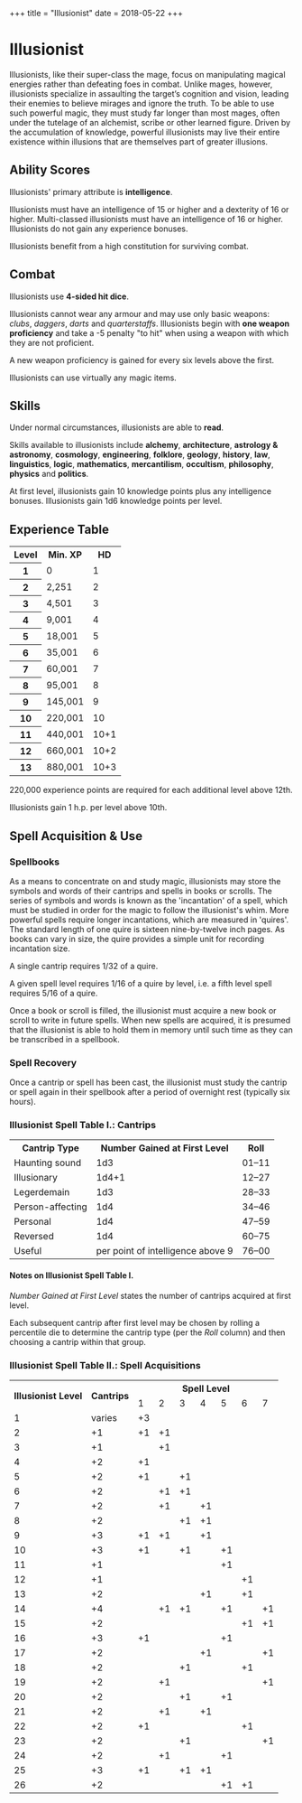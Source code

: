 +++
title = "Illusionist"
date = 2018-05-22
+++

# Illusionist

Illusionists, like their super-class the mage, focus on manipulating magical energies rather than defeating foes in combat.
Unlike mages, however, illusionists specialize in assaulting the target’s cognition and vision, leading their enemies to believe mirages and ignore the truth.
To be able to use such powerful magic, they must study far longer than most mages, often under the tutelage of an alchemist, scribe or other learned figure.
Driven by the accumulation of knowledge, powerful illusionists may live their entire existence within illusions that are themselves part of greater illusions.

## Ability Scores

Illusionists' primary attribute is **intelligence**.

Illusionists must have an intelligence of 15 or higher and a dexterity of 16 or higher.
Multi-classed illusionists must have an intelligence of 16 or higher.
Illusionists do not gain any experience bonuses.

Illusionists benefit from a high constitution for surviving combat.

## Combat

Illusionists use **4-sided hit dice**.

Illusionists cannot wear any armour and may use only basic weapons: *clubs*, *daggers*, *darts* and *quarterstaffs*.
Illusionists begin with **one weapon proficiency** and take a -5 penalty "to hit" when using a weapon with which they are not proficient.

A new weapon proficiency is gained for every six levels above the first.

Illusionists can use virtually any magic items.

## Skills

Under normal circumstances, illusionists are able to **read**.

Skills available to illusionists include **alchemy**, **architecture**, **astrology & astronomy**, **cosmology**, **engineering**, **folklore**, **geology**, **history**, **law**, **linguistics**, **logic**, **mathematics**, **mercantilism**, **occultism**, **philosophy**, **physics** and **politics**.

At first level, illusionists gain 10 knowledge points plus any intelligence bonuses.
Illusionists gain 1d6 knowledge points per level.

## Experience Table

<table>
<tr><th>Level</th><th>Min. XP</th><th>HD</th></tr>
<tr><th>1</td><td>0</td><td>1</td></tr>
<tr><th>2</td><td>2,251</td><td>2</td></tr>
<tr><th>3</td><td>4,501</td><td>3</td></tr>
<tr><th>4</td><td>9,001</td><td>4</td></tr>
<tr><th>5</td><td>18,001</td><td>5</td></tr>
<tr><th>6</td><td>35,001</td><td>6</td></tr>
<tr><th>7</td><td>60,001</td><td>7</td></tr>
<tr><th>8</td><td>95,001</td><td>8</td></tr>
<tr><th>9</td><td>145,001</td><td>9</td></tr>
<tr><th>10</td><td>220,001</td><td>10</td></tr>
<tr><th>11</td><td>440,001</td><td>10+1</td></tr>
<tr><th>12</td><td>660,001</td><td>10+2</td></tr>
<tr><th>13</td><td>880,001</td><td>10+3</td></tr>
</table>

220,000 experience points are required for each additional level above 12th.

Illusionists gain 1 h.p. per level above 10th.

## Spell Acquisition & Use

### Spellbooks

As a means to concentrate on and study magic, illusionists may store the symbols and words of their cantrips and spells in books or scrolls.
The series of symbols and words is known as the 'incantation' of a spell, which must be studied in order for the magic to follow the illusionist's whim.
More powerful spells require longer incantations, which are measured in 'quires'.
The standard length of one quire is sixteen nine-by-twelve inch pages.
As books can vary in size, the quire provides a simple unit for recording incantation size.

A single cantrip requires 1/32 of a quire.

A given spell level requires 1/16 of a quire by level, i.e. a fifth level spell requires 5/16 of a quire.

Once a book or scroll is filled, the illusionist must acquire a new book or scroll to write in future spells.
When new spells are acquired, it is presumed that the illusionist is able to hold them in memory until such time as they can be transcribed in a spellbook.

### Spell Recovery

Once a cantrip or spell has been cast, the illusionist must study the cantrip or spell again in their spellbook after a period of overnight rest (typically six hours).

### Illusionist Spell Table I.: Cantrips

<table>
<tr><th>Cantrip Type</th> <th>Number Gained at First Level</th> <th>Roll</th></tr>
<tr><td>Haunting sound</td> <td>1d3</td> <td>01&ndash;11</td></tr>
<tr><td>Illusionary</td> <td>1d4+1</td> <td>12&ndash;27</td></tr>
<tr><td>Legerdemain</td> <td>1d3</td> <td>28&ndash;33</td></tr>
<tr><td>Person-affecting</td> <td>1d4</td> <td>34&ndash;46</td></tr>
<tr><td>Personal</td> <td>1d4</td> <td>47&ndash;59</td></tr>
<tr><td>Reversed</td> <td>1d4</td> <td>60&ndash;75</td></tr>
<tr><td>Useful</td> <td>per point of intelligence above 9</td> <td>76&ndash;00</td></tr>
</table>

#### Notes on Illusionist Spell Table I.

*Number Gained at First Level* states the number of cantrips acquired at first level.

Each subsequent cantrip after first level may be chosen by rolling a percentile die to determine the cantrip type (per the *Roll* column) and then choosing a cantrip within that group.

### Illusionist Spell Table II.: Spell Acquisitions

<table>
<tr><th rowspan="2">Illusionist Level</th> <th rowspan="2">Cantrips</th> <th colspan="7">Spell Level</th></tr>
<tr><td>1</td> <td>2</td> <td>3</td> <td>4</td> <td>5</td> <td>6</td> <td>7</td></tr>
<tr><td>1</td> <td>varies</td> <td>+3</td> <td></td> <td></td> <td></td> <td></td> <td></td> <td></td></tr>
<tr><td>2</td> <td>+1</td> <td>+1</td> <td>+1</td> <td></td> <td></td> <td></td> <td></td> <td></td></tr>
<tr><td>3</td> <td>+1</td> <td></td> <td>+1</td> <td></td> <td></td> <td></td> <td></td> <td></td></tr>
<tr><td>4</td> <td>+2</td> <td>+1</td> <td></td> <td></td> <td></td> <td></td> <td></td> <td></td></tr>
<tr><td>5</td> <td>+2</td> <td>+1</td> <td></td> <td>+1</td> <td></td> <td></td> <td></td> <td></td></tr>
<tr><td>6</td> <td>+2</td> <td></td> <td>+1</td> <td>+1</td> <td></td> <td></td> <td></td> <td></td></tr>
<tr><td>7</td> <td>+2</td> <td></td> <td>+1</td> <td></td> <td>+1</td> <td></td> <td></td> <td></td></tr>
<tr><td>8</td> <td>+2</td> <td></td> <td></td> <td>+1</td> <td>+1</td> <td></td> <td></td> <td></td></tr>
<tr><td>9</td> <td>+3</td> <td>+1</td> <td>+1</td> <td></td> <td>+1</td> <td></td> <td></td> <td></td></tr>
<tr><td>10</td> <td>+3</td> <td>+1</td> <td></td> <td>+1</td> <td></td> <td>+1</td> <td></td> <td></td></tr>
<tr><td>11</td> <td>+1</td> <td></td> <td></td> <td></td> <td></td> <td>+1</td> <td></td> <td></td></tr>
<tr><td>12</td> <td>+1</td> <td></td> <td></td> <td></td> <td></td> <td></td> <td>+1</td> <td></td></tr>
<tr><td>13</td> <td>+2</td> <td></td> <td></td> <td></td> <td>+1</td> <td></td> <td>+1</td> <td></td></tr>
<tr><td>14</td> <td>+4</td> <td></td> <td>+1</td> <td>+1</td> <td></td> <td>+1</td> <td></td> <td>+1</td></tr>
<tr><td>15</td> <td>+2</td> <td></td> <td></td> <td></td> <td></td> <td></td> <td>+1</td> <td>+1</td></tr>
<tr><td>16</td> <td>+3</td> <td>+1</td> <td></td> <td></td> <td></td> <td>+1</td> <td></td> <td></td></tr>
<tr><td>17</td> <td>+2</td> <td></td> <td></td> <td></td> <td>+1</td> <td></td> <td></td> <td>+1</td></tr>
<tr><td>18</td> <td>+2</td> <td></td> <td></td> <td>+1</td> <td></td> <td></td> <td>+1</td> <td></td></tr>
<tr><td>19</td> <td>+2</td> <td></td> <td>+1</td> <td></td> <td></td> <td></td> <td></td> <td>+1</td></tr>
<tr><td>20</td> <td>+2</td> <td></td> <td></td> <td>+1</td> <td></td> <td>+1</td> <td></td> <td></td></tr>
<tr><td>21</td> <td>+2</td> <td></td> <td>+1</td> <td></td> <td>+1</td> <td></td> <td></td> <td></td></tr>
<tr><td>22</td> <td>+2</td> <td>+1</td> <td></td> <td></td> <td></td> <td></td> <td>+1</td> <td></td></tr>
<tr><td>23</td> <td>+2</td> <td></td> <td></td> <td>+1</td> <td></td> <td></td> <td></td> <td>+1</td></tr>
<tr><td>24</td> <td>+2</td> <td></td> <td>+1</td> <td></td> <td></td> <td>+1</td> <td></td> <td></td></tr>
<tr><td>25</td> <td>+3</td> <td>+1</td> <td></td> <td>+1</td> <td>+1</td> <td></td> <td></td> <td></td></tr>
<tr><td>26</td> <td>+2</td> <td></td> <td></td> <td></td> <td></td> <td>+1</td> <td>+1</td> <td></td></tr>
</table>
